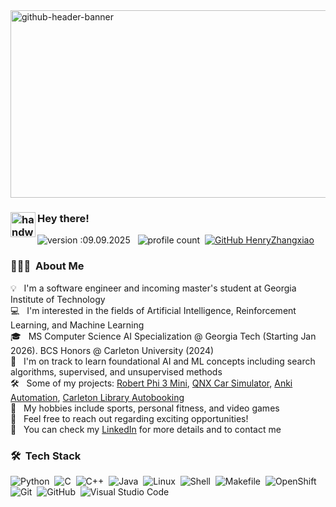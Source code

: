 <!--## Hi there 👋 -->

<!--
**HenryZhangxiao/HenryZhangxiao** is a ✨ _special_ ✨ repository because its `README.md` (this file) appears on your GitHub profile.

Here are some ideas to get you started:

- 🔭 I’m currently working on ...
- 🌱 I’m currently learning ...
- 👯 I’m looking to collaborate on ...
- 🤔 I’m looking for help with ...
- 💬 Ask me about ...
- 📫 How to reach me: ...
- 😄 Pronouns: ...
- ⚡ Fun fact: ...
-->
<img width="1000" height="300" alt="github-header-banner" src="https://github.com/user-attachments/assets/903272e0-0c25-4556-a5f8-5d0d5462da4c" />


### <img alt="handwavegif" src="https://user-images.githubusercontent.com/39513876/112366216-8cfe7400-8cfe-11eb-8116-7d3dbae20e97.gif" width='40' align="left"/> Hey there!
![version :09.09.2025](https://img.shields.io/badge/version-09.09.2025-informational) &nbsp;
![profile count](https://komarev.com/ghpvc/?username=HenryZhangxiao&color=red)&nbsp;
[![GitHub HenryZhangxiao](https://img.shields.io/github/followers/HenryZhangxiao?label=follow&style=social)](https://github.com/HenryZhangxiao)&nbsp;
### 👨🏻‍💻 &nbsp;About Me

💡 &nbsp; I'm a software engineer and incoming master's student at Georgia Institute of Technology\
💻 &nbsp; I'm interested in the fields of Artificial Intelligence, Reinforcement Learning, and Machine Learning\
🎓 &nbsp; MS Computer Science AI Specialization @ Georgia Tech (Starting Jan 2026). BCS Honors @ Carleton University (2024)\
🌱 &nbsp; I'm on track to learn foundational AI and ML concepts including search algorithms, supervised, and unsupervised methods\
🛠️ &nbsp; Some of my projects: [Robert Phi 3 Mini](https://github.com/HenryZhangxiao/Robert-Phi-3-Mini), [QNX Car Simulator](https://github.com/HenryZhangxiao/QNX-Car-Simulator), [Anki Automation](https://github.com/HenryZhangxiao/Anki-Automation), [Carleton Library Autobooking](https://github.com/HenryZhangxiao/Carleton-Library-Autobooking)\
🎾 &nbsp; My hobbies include sports, personal fitness, and video games\
💬 &nbsp; Feel free to reach out regarding exciting opportunities!\
📄 &nbsp; You can check my [LinkedIn](https://www.linkedin.com/in/henryzhangxiao/) for more details and to contact me
<!-- ✉️ &nbsp; You can email me at hzhangxiao3@gatech.edu.com I'll try to respond as soon as possible!\ -->


### 🛠 &nbsp;Tech Stack

![Python](https://img.shields.io/badge/-Python-05122A?style=flat&logo=python)&nbsp;
![C](https://img.shields.io/badge/-C-05122A?style=flat&logo=C&logoColor=A8B9CC)&nbsp;
![C++](https://img.shields.io/badge/-C++-05122A?style=flat&logo=C%2B%2B&logoColor=00599C)&nbsp;
![Java](https://img.shields.io/badge/-Java-05122A?style=flat&logo=openjdk&logoColor=FFA518)&nbsp;
![Linux](https://img.shields.io/badge/-Linux-05122A?style=flat&logo=linux&logoColor=FFA518)&nbsp;
![Shell](https://img.shields.io/badge/-Shell-05122A?style=flat&logo=gnometerminal&logoColor=FFA518)&nbsp;
![Makefile](https://img.shields.io/badge/-Makefile-05122A?style=flat&logo=gnu&logoColor=FFA518)&nbsp;
![OpenShift](https://img.shields.io/badge/-OpenShift-05122A?style=flat&logo=redhatopenshift)&nbsp;
![Git](https://img.shields.io/badge/-Git-05122A?style=flat&logo=git)&nbsp;
![GitHub](https://img.shields.io/badge/-GitHub-05122A?style=flat&logo=github)&nbsp;
![Visual Studio Code](https://custom-icon-badges.demolab.com/badge/Visual%20Studio%20Code-05122A.svg?logo=vsc&logoColor=007ACC)


<!-- ### 📫 &nbsp; How to reach me:

<a href="https://www.linkedin.com/in/abhishek-singh-dhadwal/"><img alt="LinkedIn" src="https://img.shields.io/badge/linkedin%20-%230077B5.svg?&style=flat&logo=linkedin&logoColor=white"/></a> &nbsp;
<a href="mailto:asinghdhadwal@gmail.com"><img alt="Gmail" src="https://img.shields.io/badge/Gmail-D14836?style=flat&logo=gmail&logoColor=white" /></a> &nbsp;

-->



